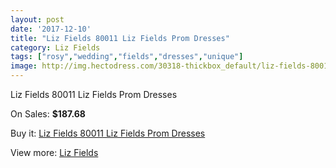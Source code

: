 ```yaml
---
layout: post
date: '2017-12-10'
title: "Liz Fields 80011 Liz Fields Prom Dresses"
category: Liz Fields
tags: ["rosy","wedding","fields","dresses","unique"]
image: http://img.hectodress.com/30318-thickbox_default/liz-fields-80011-liz-fields-prom-dresses.jpg
---
```

Liz Fields 80011 Liz Fields Prom Dresses

On Sales: **$187.68**
<a href="https://www.hectodress.com/liz-fields/13943-liz-fields-80011-liz-fields-prom-dresses.html"><amp-img layout="responsive" width="600" height="600" src="//img.hectodress.com/30318-thickbox_default/liz-fields-80011-liz-fields-prom-dresses.jpg" alt="Liz Fields 80011 Liz Fields Prom Dresses 0" /></a>

Buy it: [Liz Fields 80011 Liz Fields Prom Dresses](https://www.hectodress.com/liz-fields/13943-liz-fields-80011-liz-fields-prom-dresses.html "Liz Fields 80011 Liz Fields Prom Dresses")

View more: [Liz Fields](https://www.hectodress.com/235-liz-fields "Liz Fields")